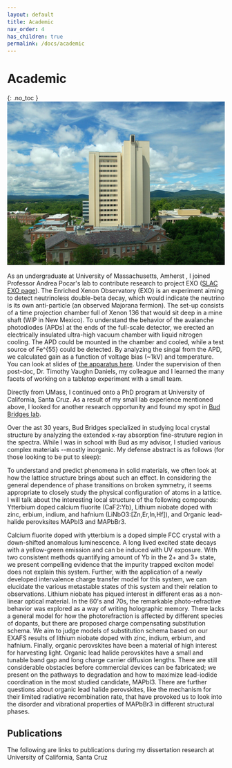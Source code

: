 ```yaml
---
layout: default
title: Academic
nav_order: 4
has_children: true
permalink: /docs/academic
---
```


# Academic

{: .no_toc } 
![Lederle Research Tower](/assets/lgrt.jpg) 


As an undergraduate at University
of Massachusetts, Amherst , I joined Professor Andrea Pocar's lab to contribute
research to project EXO ([SLAC EXO
page](https://www-project.slac.stanford.edu/exo/)). The Enriched Xenon
Observatory (EXO) is an experiment aiming to detect neutrinoless double-beta
decay, which would indicate the neutrino is its own anti-particle (an observed
Majorana fermion). The set-up consists of a time projection chamber full of
Xenon 136 that would sit deep in a mine shaft (WIP in New Mexico). To
understand the behavior of the avalanche photodiodes (APDs) at the ends of the
full-scale detector, we erected an electrically insulated ultra-high vacuum
chamber with liquid nitrogen cooling. The APD could be mounted in the chamber
and cooled, while a test source of Fe^{55} could be detected. By analyzing the singal from the APD, we calculated gain as a function of voltage bias (~1kV) and temperature. You can look at slides of [the apparatus here](/assets/apdslides.pdf).  Under the supervision of then post-doc, Dr.  Timothy Vaughn Daniels, my colleague and I learned the many facets of working on a tabletop experiment with a small team. 

Directly from UMass, I continued onto a PhD program at University of
California, Santa Cruz. As a result of my small lab experience mentioned above,
I looked for another research opportunity and found my spot in [Bud Bridges lab](http://exafs.ucsc.edu/). 

Over the ast 30 years, Bud Bridges specialized in studying local crystal structure by analyzing the extended x-ray absorption fine-struture region in the spectra. While I was in school with Bud as my advisor, I studied various complex materials --mostly inorganic. My defense abstract is as follows (for those looking to be put to sleep):

To understand and predict phenomena in solid materials, we often look at how the lattice structure brings about such an effect. In considering the general dependence of phase transitions on broken symmetry, it seems appropriate to closely study the physical configuration of atoms in a lattice. I will talk about the interesting local structure of the following compounds: Ytterbium doped calcium fluorite (CaF2:Yb), Lithium niobate doped with zinc, erbium, indium, and hafnium (LiNbO3:[Zn,Er,In,Hf]), and Organic lead-halide perovksites MAPbI3 and MAPbBr3. 

Calcium fluorite doped with ytterbium is a doped simple FCC crystal with a down-shifted anomalous luminescence. A long lived excited state decays with a yellow-green emission and can be induced with UV exposure. With  two consistent methods quantifying amount of Yb in the 2+ and 3+ state, we present compelling evidence that the impurity trapped exciton model does not explain this system. Further, with the application of a newly developed intervalence charge transfer model for this system, we can elucidate the various metastable states of this system and their relation to observations. 
        Lithium niobate has piqued interest in different eras as a non-linear optical material. In the 60's and 70s, the remarkable photo-refractive behavior was explored as a way of writing holographic memory. There lacks a general model for how the photorefraction is affected by different species of dopants, but there are proposed charge compensating substitution schema. We aim to judge models of substitution schema based on our EXAFS results of lithium niobate doped with zinc, indium, erbium, and hafnium. 
     Finally,  organic perovskites have been a material of high interest for harvesting light. Organic lead halide perovskites have a small and tunable band gap and long charge carrier diffusion lengths. There are still considerable obstacles before commercial devices can be fabricated; we present on the pathways to degradation and how to maximize lead-iodide coordination in the most studied candidate, MAPbI3. There are further questions about organic lead halide perovskites, like the mechanism for their limited radiative recombination rate, that have provoked us to look into the disorder and vibrational properties of MAPbBr3 in different structural phases.

## Publications
The following are links to publications during my dissertation research at University of California, Santa Cruz

